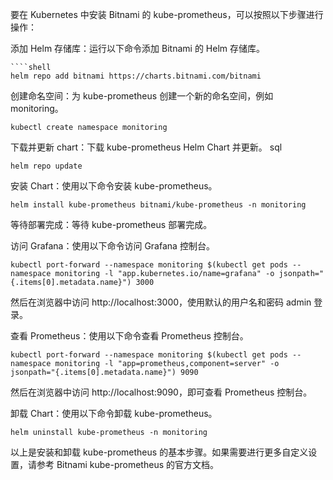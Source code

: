 要在 Kubernetes 中安装 Bitnami 的 kube-prometheus，可以按照以下步骤进行操作：

添加 Helm 存储库：运行以下命令添加 Bitnami 的 Helm 存储库。
````shell
````shell
helm repo add bitnami https://charts.bitnami.com/bitnami
````
创建命名空间：为 kube-prometheus 创建一个新的命名空间，例如 monitoring。

````shell
kubectl create namespace monitoring
````
下载并更新 chart：下载 kube-prometheus Helm Chart 并更新。
sql
````shell
helm repo update
````
安装 Chart：使用以下命令安装 kube-prometheus。

````shell
helm install kube-prometheus bitnami/kube-prometheus -n monitoring
````
等待部署完成：等待 kube-prometheus 部署完成。

访问 Grafana：使用以下命令访问 Grafana 控制台。


````shell
kubectl port-forward --namespace monitoring $(kubectl get pods --namespace monitoring -l "app.kubernetes.io/name=grafana" -o jsonpath="{.items[0].metadata.name}") 3000
````
然后在浏览器中访问 http://localhost:3000，使用默认的用户名和密码 admin 登录。

查看 Prometheus：使用以下命令查看 Prometheus 控制台。

````shell
kubectl port-forward --namespace monitoring $(kubectl get pods --namespace monitoring -l "app=prometheus,component=server" -o jsonpath="{.items[0].metadata.name}") 9090
````
然后在浏览器中访问 http://localhost:9090，即可查看 Prometheus 控制台。

卸载 Chart：使用以下命令卸载 kube-prometheus。
````shell
helm uninstall kube-prometheus -n monitoring
````
以上是安装和卸载 kube-prometheus 的基本步骤。如果需要进行更多自定义设置，请参考 Bitnami kube-prometheus 的官方文档。